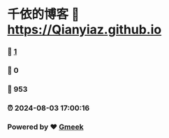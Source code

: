 # 千依的博客 :link: https://Qianyiaz.github.io 
### :page_facing_up: [1](https://Qianyiaz.github.io/tag.html) 
### :speech_balloon: 0 
### :hibiscus: 953 
### :alarm_clock: 2024-08-03 17:00:16 
### Powered by :heart: [Gmeek](https://github.com/Meekdai/Gmeek)
